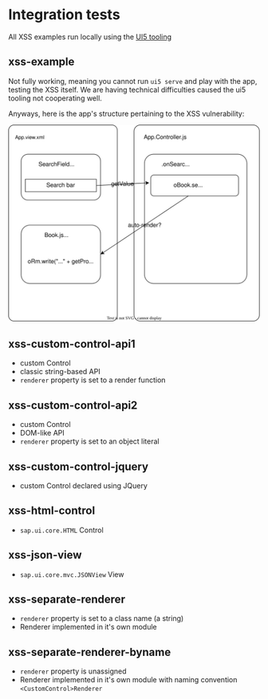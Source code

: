 # Integration tests

All XSS examples run locally using the [UI5 tooling](https://sap.github.io/ui5-tooling/stable/)

## xss-example

Not fully working, meaning you cannot run `ui5 serve` and play with the app, testing the XSS itself. We are having technical difficulties caused the ui5 tooling not cooperating well.

Anyways, here is the app's structure pertaining to the XSS vulnerability:

![Diagram of current app](./xss-example/diagram.svg "Diagram")

## xss-custom-control-api1
- custom Control
- classic string-based API
- `renderer` property is set to a render function

## xss-custom-control-api2
- custom Control
- DOM-like API
- `renderer` property is set to an object literal 

## xss-custom-control-jquery
- custom Control declared using JQuery

## xss-html-control
- `sap.ui.core.HTML` Control

## xss-json-view
- `sap.ui.core.mvc.JSONView` View

## xss-separate-renderer
- `renderer` property is set to a class name (a string)
- Renderer implemented in it's own module

## xss-separate-renderer-byname
- `renderer` property is unassigned
- Renderer implemented in it's own module with naming convention `<CustomControl>Renderer`
